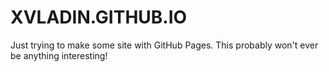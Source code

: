 # XVLADIN.GITHUB.IO

Just trying to make some site with GitHub Pages. This probably won't ever be anything interesting!